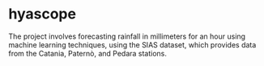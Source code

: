 # hyascope
The project involves forecasting rainfall in millimeters for an hour using machine learning techniques, using the SIAS dataset, which provides data from the Catania, Paternò, and Pedara stations.
